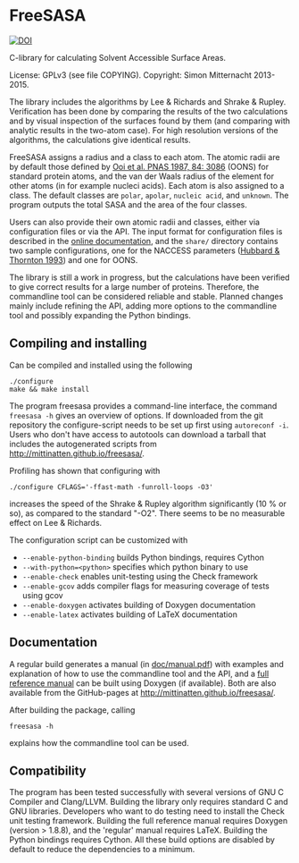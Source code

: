 FreeSASA
=======

[![DOI](https://zenodo.org/badge/18467/mittinatten/freesasa.svg)](https://zenodo.org/badge/latestdoi/18467/mittinatten/freesasa)

C-library for calculating Solvent Accessible Surface Areas.

License: GPLv3 (see file COPYING). Copyright: Simon Mitternacht 2013-2015.

The library includes the algorithms by Lee & Richards and Shrake &
Rupley. Verification has been done by comparing the results of the two
calculations and by visual inspection of the surfaces found by them
(and comparing with analytic results in the two-atom case). For high
resolution versions of the algorithms, the calculations give identical
results.

FreeSASA assigns a radius and a class to each atom. The atomic radii
are by default those defined by [Ooi et al.  PNAS 1987, 84:
3086](http://www.ncbi.nlm.nih.gov/pmc/articles/PMC304812/) (OONS) 
for standard protein atoms, and the van der Waals
radius of the element for other atoms (in for example nucleci
acids). Each atom is also assigned to a class. The default classes are
`polar`, `apolar`, `nucleic acid`, and `unknown`. The program outputs
the total SASA and the area of the four classes.

Users can also provide their own atomic radii and classes, either via
configuration files or via the API. The input format for configuration
files is described in the [online
documentation](http://mittinatten.github.io/freesasa/doxygen/Config-file.html   ),
and the `share/` directory contains two sample configurations, one for
the NACCESS parameters ([Hubbard & Thornton
1993](http://www.bioinf.manchester.ac.uk/naccess/)) and one for OONS.

The library is still a work in progress, but the calculations have
been verified to give correct results for a large number of
proteins. Therefore, the commandline tool can be considered reliable
and stable. Planned changes mainly include refining the API, adding
more options to the commandline tool and possibly expanding the Python
bindings.

Compiling and installing
------------------------

Can be compiled and installed using the following

    ./configure
    make && make install

The program freesasa provides a command-line interface, the command
`freesasa -h` gives an overview of options. If downloaded from the git
repository the configure-script needs to be set up first using
`autoreconf -i`. Users who don't have access to autotools can download
a tarball that includes the autogenerated scripts from
http://mittinatten.github.io/freesasa/.

Profiling has shown that configuring with 

    ./configure CFLAGS='-ffast-math -funroll-loops -O3' 

increases the speed of the Shrake & Rupley algorithm significantly (10
% or so), as compared to the standard "-O2". There seems to be no
measurable effect on Lee & Richards.

The configuration script can be customized with

* `--enable-python-binding` builds Python bindings, requires Cython
* `--with-python=<python>` specifies which python binary to use
* `--enable-check` enables unit-testing using the Check framework
* `--enable-gcov` adds compiler flags for measuring coverage of tests using gcov
* `--enable-doxygen` activates building of Doxygen documentation
* `--enable-latex` activates building of LaTeX documentation


Documentation
-------------

A regular build generates a manual (in 
[doc/manual.pdf](http://mittinatten.github.io/freesasa/manual.pdf)) with 
examples and explanation of how to use the commandline tool and the API, 
and a
[full reference manual](http://mittinatten.github.io/freesasa/doxygen/)
can be built using Doxygen (if available). Both are also available from 
the GitHub-pages at http://mittinatten.github.io/freesasa/. 

After building the package, calling

    freesasa -h
    
explains how the commandline tool can be used.

Compatibility
-------------

The program has been tested successfully with several versions of GNU
C Compiler and Clang/LLVM. Building the library only requires standard
C and GNU libraries. Developers who want to do testing need to install
the Check unit testing framework. Building the full reference manual
requires Doxygen (version > 1.8.8), and the 'regular' manual requires
LaTeX. Building the Python bindings requires Cython. All these build
options are disabled by default to reduce the dependencies to a
minimum.

